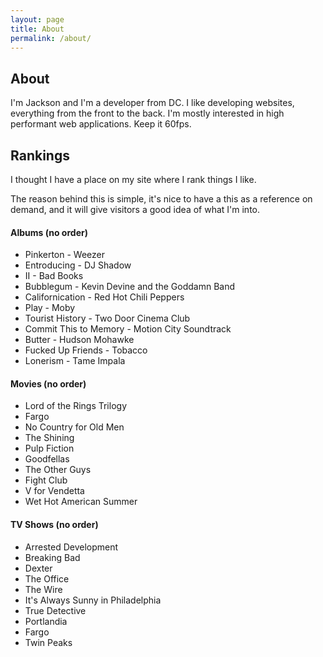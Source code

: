 ```yaml
---
layout: page
title: About
permalink: /about/
---
```


## About

I'm Jackson and I'm a developer from DC. I like developing websites, everything from the front to the back. I'm mostly interested in high performant web applications. Keep it 60fps.


## Rankings

I thought I have a place on my site where I rank things I like.

The reason behind this is simple, it's nice to have a this as a reference on demand, and it will give visitors a good idea of what I'm into.

#### Albums (no order)

* Pinkerton - Weezer
* Entroducing - DJ Shadow
* II - Bad Books
* Bubblegum - Kevin Devine and the Goddamn Band
* Californication - Red Hot Chili Peppers
* Play - Moby
* Tourist History - Two Door Cinema Club
* Commit This to Memory - Motion City Soundtrack
* Butter - Hudson Mohawke
* Fucked Up Friends - Tobacco
* Lonerism - Tame Impala

#### Movies (no order)
* Lord of the Rings Trilogy
* Fargo
* No Country for Old Men
* The Shining
* Pulp Fiction
* Goodfellas
* The Other Guys
* Fight Club
* V for Vendetta
* Wet Hot American Summer

#### TV Shows (no order)
* Arrested Development
* Breaking Bad
* Dexter
* The Office
* The Wire
* It's Always Sunny in Philadelphia
* True Detective
* Portlandia
* Fargo
* Twin Peaks
